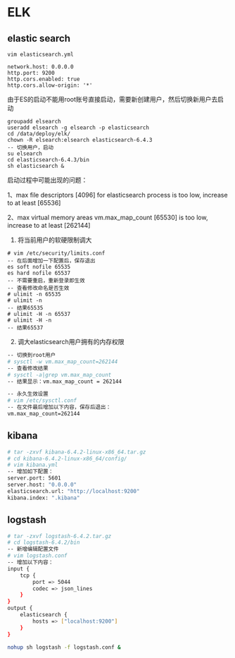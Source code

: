 # ELK

## elastic search

```shell
vim elasticsearch.yml

network.host: 0.0.0.0
http.port: 9200
http.cors.enabled: true
http.cors.allow-origin: '*'
```

由于ES的启动不能用root账号直接启动，需要新创建用户，然后切换新用户去启动

```shell
groupadd elsearch
useradd elsearch -g elsearch -p elasticsearch
cd /data/deploy/elk/
chown -R elsearch:elsearch elasticsearch-6.4.3
-- 切换用户，启动
su elsearch
cd elasticsearch-6.4.3/bin
sh elasticsearch &
```

启动过程中可能出现的问题：

1、max file descriptors [4096] for elasticsearch process is too low, increase to at least [65536]

2、max virtual memory areas vm.max_map_count [65530] is too low, increase to at least [262144]

1. 将当前用户的软硬限制调大

```shell
# vim /etc/security/limits.conf
-- 在后面增加一下配置后，保存退出
es soft nofile 65535
es hard nofile 65537
-- 不需要重启，重新登录即生效
-- 查看修改命名是否生效
# ulimit -n 65535
# ulimit -n
-- 结果65535
# ulimit -H -n 65537
# ulimit -H -n
-- 结果65537
```

2. 调大elasticsearch用户拥有的内存权限

```sh
-- 切换到root用户
# sysctl -w vm.max_map_count=262144
-- 查看修改结果
# sysctl -a|grep vm.max_map_count
-- 结果显示：vm.max_map_count = 262144

-- 永久生效设置
# vim /etc/sysctl.conf
-- 在文件最后增加以下内容，保存后退出：
vm.max_map_count=262144
```

## kibana

```sh
# tar -zxvf kibana-6.4.2-linux-x86_64.tar.gz
# cd kibana-6.4.2-linux-x86_64/config/
# vim kibana.yml
-- 增加如下配置：
server.port: 5601
server.host: "0.0.0.0"
elasticsearch.url: "http://localhost:9200"
kibana.index: ".kibana"
```

## logstash

```sh
# tar -zxvf logstash-6.4.2.tar.gz
# cd logstash-6.4.2/bin
-- 新增编辑配置文件
# vim logstash.conf
-- 增加以下内容：
input {
    tcp {
        port => 5044
        codec => json_lines
    }
}
output {
    elasticsearch {
        hosts => ["localhost:9200"]
    }
}

nohup sh logstash -f logstash.conf &
```